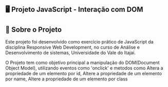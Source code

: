 ## 🖥️ Projeto JavaScript - Interação com DOM
## 📌 Sobre o Projeto
Este projeto foi desenvolvido como exercício prático de JavaScript da disciplina Responsive Web Development, no curso de Análise e Desenvolvimento de sistemas, Universidade do Vale do Itajaí.

O Projeto tem como objetivo principal a manipulação do DOM(Document Object Model), utilizando eventos como 'onclick' e metodos como Altera a propriedade de um elemento por id, Altere a propriedade de um elemento por name, Altere a propriedade de um elemento por class


